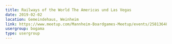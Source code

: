 ```yaml
---
title: Railways of the World The Americas und Las Vegas
date: 2019-02-02
location: Gemeindehaus, Weinheim
link: https://www.meetup.com/Mannheim-Boardgames-Meetup/events/258136483/
usergroup: bogama
type: usergroup
---
```

